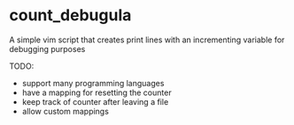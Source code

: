 count_debugula
==============

A simple vim script that creates print lines with an incrementing variable for debugging purposes

TODO:
- support many programming languages
- have a mapping for resetting the counter
- keep track of counter after leaving a file
- allow custom mappings
